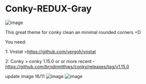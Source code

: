 # Conky-REDUX-Gray
![image](https://i.imgur.com/rdGjvi2.png)

This great theme for conky clean an minimal rounded corners =D

You need:

1:  Vnstat >https://github.com/vergoh/vnstat

2:  Conky  > conky 1.15.0 or or more recent - https://github.com/brndnmtthws/conky/releases/tag/v1.15.0

update image 16/11
![image](https://i.imgur.com/VURjI8g.png)
![image](https://i.imgur.com/nwrUusG.png)




